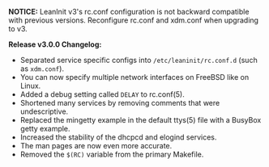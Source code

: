 **NOTICE:** LeanInit v3's rc.conf configuration is not backward compatible with previous versions. Reconfigure rc.conf and xdm.conf when upgrading to v3.

**Release v3.0.0 Changelog:**
* Separated service specific configs into `/etc/leaninit/rc.conf.d` (such as `xdm.conf`).
* You can now specify multiple network interfaces on FreeBSD like on Linux.
* Added a debug setting called `DELAY` to rc.conf(5).
* Shortened many services by removing comments that were undescriptive.
* Replaced the mingetty example in the default ttys(5) file with a BusyBox getty example.
* Increased the stability of the dhcpcd and elogind services.
* The man pages are now even more accurate.
* Removed the `$(RC)` variable from the primary Makefile.
